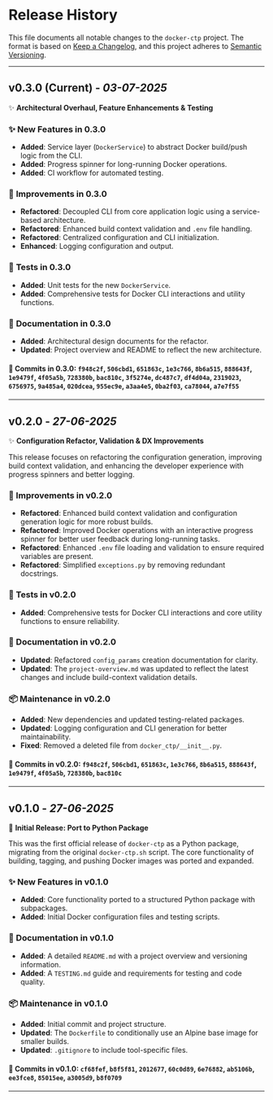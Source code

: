 # Release History

This file documents all notable changes to the `docker-ctp` project. The format is based on [Keep a Changelog](https://keepachangelog.com/en/1.0.0/), and this project adheres to [Semantic Versioning](https://semver.org/spec/v2.0.0.html).

---

## **v0.3.0** (Current) - *03-07-2025*

✨ **Architectural Overhaul, Feature Enhancements & Testing**

### ✨ **New Features in 0.3.0**

- **Added**: Service layer (`DockerService`) to abstract Docker build/push logic from the CLI.
- **Added**: Progress spinner for long-running Docker operations.
- **Added**: CI workflow for automated testing.

### 🔧 **Improvements in 0.3.0**

- **Refactored**: Decoupled CLI from core application logic using a service-based architecture.
- **Refactored**: Enhanced build context validation and `.env` file handling.
- **Refactored**: Centralized configuration and CLI initialization.
- **Enhanced**: Logging configuration and output.

### 🧪 **Tests in 0.3.0**

- **Added**: Unit tests for the new `DockerService`.
- **Added**: Comprehensive tests for Docker CLI interactions and utility functions.

### 📝 **Documentation in 0.3.0**

- **Added**: Architectural design documents for the refactor.
- **Updated**: Project overview and README to reflect the new architecture.

#### 📝 **Commits in 0.3.0**: `f948c2f`, `506cbd1`, `651863c`, `1e3c766`, `8b6a515`, `888643f`, `1e9479f`, `4f05a5b`, `728380b`, `bac810c`, `3f5274e`, `dc487c7`, `df4d04a`, `2319023`, `6756975`, `9a485a4`, `020dcea`, `955ec9e`, `a3aa4e5`, `0ba2f03`, `ca78044`, `a7e7f55`

---

## **v0.2.0** - *27-06-2025*

✨ **Configuration Refactor, Validation & DX Improvements**

This release focuses on refactoring the configuration generation, improving build context validation, and enhancing the developer experience with progress spinners and better logging.

### 🔧 Improvements in v0.2.0

- **Refactored**: Enhanced build context validation and configuration generation logic for more robust builds.
- **Refactored**: Improved Docker operations with an interactive progress spinner for better user feedback during long-running tasks.
- **Refactored**: Enhanced `.env` file loading and validation to ensure required variables are present.
- **Refactored**: Simplified `exceptions.py` by removing redundant docstrings.

### 🧪 Tests in v0.2.0

- **Added**: Comprehensive tests for Docker CLI interactions and core utility functions to ensure reliability.

### 📝 Documentation in v0.2.0

- **Updated**: Refactored `config_params` creation documentation for clarity.
- **Updated**: The `project-overview.md` was updated to reflect the latest changes and include build-context validation details.

### 📦 Maintenance in v0.2.0

- **Added**: New dependencies and updated testing-related packages.
- **Updated**: Logging configuration and CLI generation for better maintainability.
- **Fixed**: Removed a deleted file from `docker_ctp/__init__.py`.

#### 📝 **Commits in v0.2.0**: `f948c2f`, `506cbd1`, `651863c`, `1e3c766`, `8b6a515`, `888643f`, `1e9479f`, `4f05a5b`, `728380b`, `bac810c`

---

## **v0.1.0** - *27-06-2025*

🎉 **Initial Release: Port to Python Package**

This was the first official release of `docker-ctp` as a Python package, migrating from the original `docker-ctp.sh` script. The core functionality of building, tagging, and pushing Docker images was ported and expanded.

### ✨ New Features in v0.1.0

- **Added**: Core functionality ported to a structured Python package with subpackages.
- **Added**: Initial Docker configuration files and testing scripts.

### 📝 Documentation in v0.1.0

- **Added**: A detailed `README.md` with a project overview and versioning information.
- **Added**: A `TESTING.md` guide and requirements for testing and code quality.

### 📦 Maintenance in v0.1.0

- **Added**: Initial commit and project structure.
- **Updated**: The `Dockerfile` to conditionally use an Alpine base image for smaller builds.
- **Updated**: `.gitignore` to include tool-specific files.

#### 📝 **Commits in v0.1.0**: `cf68fef`, `b8f5f81`, `2012677`, `60c0d89`, `6e76882`, `ab5106b`, `ee3fce8`, `85015ee`, `a3005d9`, `b8f0709`

---
